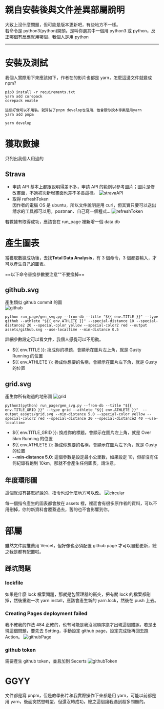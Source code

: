 # 親自安裝後與文件差異部屬說明

大致上沒什麼問題，但可能是版本更新吧，有些地方不一樣。  
若命令是 python3(python)開頭，是叫你選其中一個用 python3 或 python，反正哪個有反應就用哪個，我個人是用 python

---

# 安裝及測試

我個人實際用下來應該如下，作者在的影片也都是 yarn，怎麼這邊文件就變成 npm?

```text
pip3 install -r requirements.txt
yarn add corepack
corepack enable

這個好像可以不用裝，就算裝了pnpm develop也沒用，他會跟你說本專案是用yarn
yarn add pnpm

yarn develop
```

# 獲取數據

只列出我個人用過的

## Strava

- 申請 API
  基本上都跟說明得差不多，申請 API 的範例以參考圖片；圖片是修改畫面，不過初次新增畫面也差不多長這樣。
  ![stravaAPI](./images/strava.png 'stravaAPI')
- 取得 refreshToken  
   因作者的電腦 OS 是 ubuntu，所以文件說明是用 curl，但其實只要可以送出請求的工具都可以用，postman、自己寫一個程式...
  ![refreshToken](./images/refreshToken.png 'refreshToken')

若數據有取得成功，應該會在 run_page 裡新增一個 data.db

# 產生圖表

當獲取數據成功後，去找**Total Data Analysis**，有 3 個命令，3 個都要輸入，才可以產生自己的圖表。

==以下命令替換參數要注意""不要換掉==

## github.svg

產生類似 github commit 的圖  
![github](./images/github.png 'github')

```
python run_page/gen_svg.py --from-db --title "${{ env.TITLE }}" --type github --athlete "${{ env.ATHLETE }}" --special-distance 10 --special-distance2 20 --special-color yellow --special-color2 red --output assets/github.svg --use-localtime --min-distance 0.5
```

詳細參數設定可以看文件，我個人感覺可以不用動。

- ${{ env.TITLE }}: 換成你的標題，會顯示在圖片左上角，就是 Gusty Running 的位置
- ${{ env.ATHLETE }}: 換成你想要的名稱，會顯示在圖片左下角，就是 Gusty 的位置

## grid.svg

產生你所有跑過的地形圖
![grid](./images/grid.png 'grid')

```
python3(python) run_page/gen_svg.py --from-db --title "${{ env.TITLE_GRID }}" --type grid --athlete "${{ env.ATHLETE }}"  --output assets/grid.svg --min-distance 5.0 --special-color yellow --special-color2 red --special-distance 20 --special-distance2 40 --use-localtime
```

- ${{ env.TITLE_GRID }}: 換成你的標題，會顯示在圖片左上角，就是 Over 5km Running 的位置
- ${{ env.ATHLETE }}: 換成你想要的名稱，會顯示在圖片左下角，就是 Gusty 的位置
- **--min-distance 5.0**: 這個參數是設定最小公里數，如果設定 10，但卻沒有任何紀錄有跑到 10km，那就不會產生任何圖表，請注意。

## 年度環形圖

這個就沒有甚麼好說的，指令也沒什麼地方可以改。
![circular](./images/circular.png 'circular')

每一個指令產生的圖表都會放在 assets 裡，裡面會有很多原作者的資料，可以不用刪掉，你的新資料會覆蓋過去，舊的也不會影響到你。

# 部屬

雖然文件說推薦用 Vercel，但好像也必須配置 github page 才可以自動更新，總之我是都有配置啦。

## 踩坑問題

### lockfile

如果是什麼 lock 檔案問題，那就是包管理器的衝突，把有關 lock 的檔案都刪掉，然後重跑一次 yarn install，應該會產生新的 yarn.lock，然後在 push 上去。

### Creating Pages deployment failed

我不確我的作法 484 正確的，也有可能是我沒照順序跑才出現這個錯誤，若是出現這個問題，要先去 Setting，手動設定 github page，設定完成後再回去跑 Action。
![githubPage](./images/githubPage.png 'githubPage')

### github token

需要產生 github token，並且加到 Secerts
![githubToken](./images/githubToken.png 'githubToken')

# GGYY

文件都是寫 pnpm，但是教學影片和我實際操作下來都是用 yarn，可能以前都是用 yarn，後面突然想轉型，但還沒轉成功，總之這個讓我遇到超多問題的。
